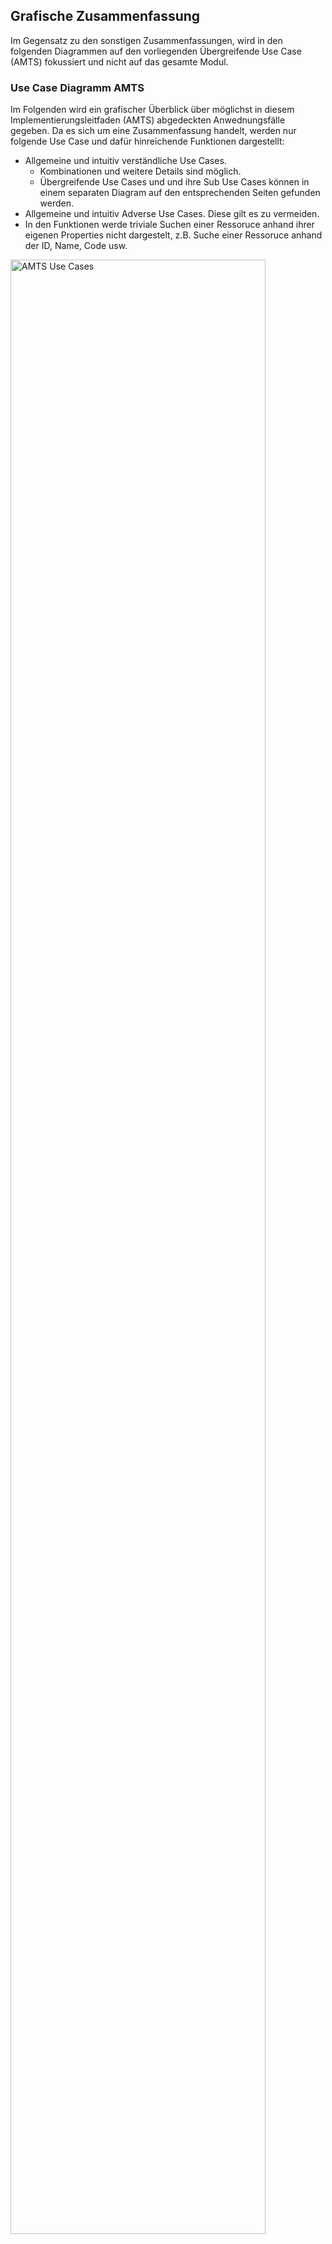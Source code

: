 ## Grafische Zusammenfassung
Im Gegensatz zu den sonstigen Zusammenfassungen, wird in den folgenden Diagrammen auf den vorliegenden Übergreifende Use Case (AMTS) fokussiert und nicht auf das gesamte Modul.

### Use Case Diagramm AMTS

Im Folgenden wird ein grafischer Überblick über möglichst in diesem Implementierungsleitfaden (AMTS) abgedeckten Anwednungsfälle gegeben.
Da es sich um eine Zusammenfassung handelt, werden nur folgende Use Case und dafür hinreichende Funktionen dargestellt:
* Allgemeine und intuitiv verständliche Use Cases.
  * Kombinationen und weitere Details sind möglich.
  * Übergreifende Use Cases und und ihre Sub Use Cases können in einem separaten Diagram auf den entsprechenden Seiten gefunden werden.
* Allgemeine und intuitiv Adverse Use Cases. Diese gilt es zu vermeiden.
* In den Funktionen werde triviale Suchen einer Ressoruce anhand ihrer eigenen Properties nicht dargestelt, z.B. Suche einer Ressoruce anhand der ID, Name, Code usw.

<img src="https://raw.githubusercontent.com/gematik/spec-ISiK-Medikation/main-stufe-4/Material/images/diagrams/amts_usecases.svg" alt="AMTS Use Cases" width="90%"/>

**Anwendungsfälle AMTS**


### Interaktionen In der Versorgung

Im Folgenden ist ein beispielhafter Versorgungsprozess aus dem Positionspapier [Digital gestützte Medikationsprozesse](https://www.ina.gematik.de/fileadmin/Arbeitskreisdokumente/Ergebnisdokumente/Analyse_der_Medikationsprozesse/Positionspapier_Analyse_der_Medikationsprozesse.pdf) aus dem Arbeitskreis *Analyse der Medikationsprozesse* dargestellt. 


<img src="https://raw.githubusercontent.com/gematik/spec-ISiK-Medikation/main-stufe-4/Material/images/AMTS_AuszugAK/Versorgungsprozess2.jpg" alt="Sturz mit stationärer Behandlung und hausärztlicher Weiterbehandlung" width="90%"/>

**Beispielprozess: Sturz mit stationärer Behandlung und hausärztlicher Weiterbehandlung**


### Interaktionen im Rahmen AMTS

Im Folgenden sind exemplarisch die Interaktionen für einen AMTS Pull und -Push im Sinne eines Businessprozesses modelliert.

<img src="https://raw.githubusercontent.com/gematik/spec-ISiK-Medikation/main-stufe-4/Material/images/diagrams/AMTS_pull.svg" class="center" alt="AMTS Pull" width="90%"/>

**AMTS Pull**


<img src="https://raw.githubusercontent.com/gematik/spec-ISiK-Medikation/main-stufe-4/Material/images/diagrams/AMTS_push.svg" class="center" alt="AMTS Push" width="90%"/>

**AMTS Push**
